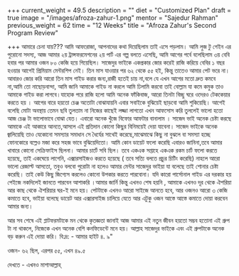 +++
current_weight = 49.5
description = ""
diet = "Customized Plan"
draft = true
image = "/images/afroza-zahur-1.png"
mentor = "Sajedur Rahman"
previous_weight = 62
time = "12 Weeks"
title = "Afroza Zahur's Second Program Review"

+++
আমারে চেনা যায়??? আমি আফরোজা, আপনাদের কথা দিয়েছিলাম তাই এসে পড়লাম। আমি লুজ টু গেইন এর পুরোনো সদস্য, আজ আমার ২য় ট্রান্সফরমেশনের ২য় পার্ট এর গল্প বলতে এসেছি, আমি আগের পর্বে বলেছিলাম ৩য় বেবি হবার পর আমার ওজন ৮০ কেজি হয়ে গিয়েছিল। সাজেদুর ভাইকে একপ্রকার জোর করেই রাজি করিয়ে বেবির ১ বছর হওয়ার আগেই প্রিমিয়াম মেন্টরশিপ নেই। তিন মাস যাওয়ার পর ৬২ থেকে ৫৫ হই, কিন্তু তাতেও আমার পেট ভরে না। আবারও জোর করি আরো তিন মাস গাইড করার জন্য,রাজী হতেই চায় না,বলে যে এখন আগের মতো দ্রুত কমবে না,আমি তো নাছোড়বান্দা, আমি জানি আমাকে গাইড না করলে আমি ঢিলামি করবো তাই বোল্লাম যা কমে কমুক তাও আমাকে গাইড করা লাগবে।যাহোক পরে রাজি হলো আমি অনেক ফাঁকিবাজ, আরো তিনটা বিচ্ছু ঘরে ওদেরও টেককেয়ার করতে হয় । আগের বারে হয়তো চেঞ্জ অতোটা বোঝাযায়নি এবার সবাইকে বুঝিয়েই ছাড়বো আমি শুকিয়েছি। আগেই বলেছি মোটা অবস্থায় তেমন ছবি তুলতাম না নিজের কাছেই লজ্জা লাগতো এখন আফসোস করি তুললেই ভালো হতো আজ চেঞ্জ টা ভালোভাবে বোঝা যেত। এবারো অনেক খুঁজে বিফোর আফটার বানালাম । সাজেদ ভাই অনেক চেষ্টা করছে আমাকে এই আকারে আনতে,আসলে এই প্রতিদান কোনো কিছুর বিনিময়েই দেয়া যাবেনা। সাজেদ ভাইকে অনেক জ্বালিয়েছি তাও যেকোনো সমস্যার সমাধান সে ধৈর্যের সাথেই করেছে,মাঝেমাঝে কিছু না বুঝলে বা সমস্যা হচ্ছে ফোনকোরে বল্লেও মজা করে সহজ ভাবে বুঝিয়েদিতো। আমি কোন ডায়েট ফলো করেছি এবারও জানিনা,তবে আমার খাবারে কোনো সেক্রিফাইস ছিলনা। আমার চার্টে সবি ছিল। তবে একএক সপ্তাহে একএক রকম চার্ট ফলো করতে হয়েছে, তাই একঘেয়ে লাগেনি, এক্সারসাইজও করতে হয়েছে ( তবে সত্যি বলতে প্রচুর চিটিং করেছি) নাহলে আরো ভালো রেজাল্ট আসতো, তবুও বলবো পুরোটা না হলেও আমার মেন্টর সাজেদুর ভাইয়া যা বলেছে তাই শোনার চেষ্টা করেছি। তাই কেউ কিছু জিগ্যেস করলেও কোনো উপকার করতে পারবোনা। যদি কারো পার্সোনাল গাইড এর দরকার হয় পেইজে নকদিলেই জানতে পারবেন আশাকরি ।আমার জার্নি কিন্তু এখনও শেষ হয়নি , আমাকে এখনও দূর থেকে ঐশরিয়া আর কাছ থেকে ঐশরিয়ার ঘর-ই মনে হয়। পেটটাকে এখনও আরো সাইজে আনতে হবে, আর ওজনও আরো ৩ কেজি কমাতে হবে, ভাইয়া বলেছে ডায়েট আর এক্সারসাইজ চালিয়ে যেতে আর এটুকু ওজন আস্তে আস্তে কমাতে দোয়া করবেন আমার জন্য।

আর সব শেষে এই প্লাটফরমটাকে মন থেকে কৃতজ্ঞতা জানাই আজ আমার এই নতুন জীবন হয়তো সম্ভব হতোনা এই গ্রুপ টা না থাকলে, নিজেকে এখন অনেক বেশি কনফিডেন্টে মনে হয়। আল্লাহ সাজেদুর ভাইকে এবং এই গ্রুপটাকে অনেক বড় করুন এই দোয়া করি। বি:দ্র: - আমার হাইট ৪. ৯"

ওজন- ৬২ ছিল, এরপর ৫৫, এখন ৪৯.৫

দেখতে - এখনও মাশাআল্লাহ্